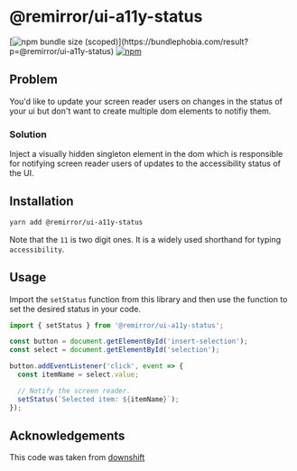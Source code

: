 # @remirror/ui-a11y-status

[![npm bundle size (scoped)](https://img.shields.io/bundlephobia/minzip/@remirror/ui-a11y-status.svg?)](https://bundlephobia.com/result?p=@remirror/ui-a11y-status)
[![npm](https://img.shields.io/npm/dm/@remirror/ui-a11y-status.svg?&logo=npm)](https://www.npmjs.com/package/@remirror/ui-a11y-status)

## Problem

You'd like to update your screen reader users on changes in the status of your ui but don't want to create
multiple dom elements to notifiy them.

### Solution

Inject a visually hidden singleton element in the dom which is responsible for notifying screen reader users
of updates to the accessibility status of the UI.

## Installation

```bash
yarn add @remirror/ui-a11y-status
```

Note that the `11` is two digit ones. It is a widely used shorthand for typing `accessibility`.

## Usage

Import the `setStatus` function from this library and then use the function to set the desired status in your
code.

```ts
import { setStatus } from '@remirror/ui-a11y-status';

const button = document.getElementById('insert-selection');
const select = document.getElementById('selection');

button.addEventListener('click', event => {
  const itemName = select.value;

  // Notify the screen reader.
  setStatus(`Selected item: ${itemName}`);
});
```

## Acknowledgements

This code was taken from
[downshift](https://github.com/downshift-js/downshift/blob/master/src/set-a11y-status.js)
